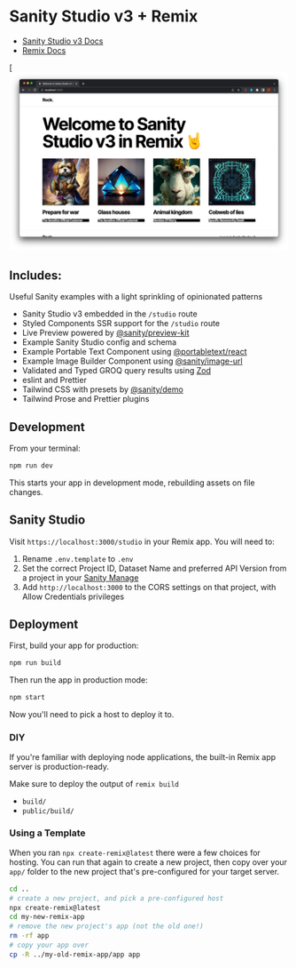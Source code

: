 # Sanity Studio v3 + Remix

- [Sanity Studio v3 Docs](https://beta.sanity.io)
- [Remix Docs](https://remix.run/docs)

<!-- Insert image -->

[![Sanity Studio v3 + Remix](./img/home-page.png)

## Includes:

Useful Sanity examples with a light sprinkling of opinionated patterns

- Sanity Studio v3 embedded in the `/studio` route
- Styled Components SSR support for the `/studio` route
- Live Preview powered by [@sanity/preview-kit](https://github.com/sanity-io/preview-kit)
- Example Sanity Studio config and schema
- Example Portable Text Component using [@portabletext/react](https://github.com/portabletext/react-portabletext)
- Example Image Builder Component using [@sanity/image-url](https://github.com/sanity-io/image-url)
- Validated and Typed GROQ query results using [Zod](https://zod.dev/)
- eslint and Prettier
- Tailwind CSS with presets by [@sanity/demo](https://github.com/sanity-io/demo)
- Tailwind Prose and Prettier plugins

## Development

From your terminal:

```sh
npm run dev
```

This starts your app in development mode, rebuilding assets on file changes.

## Sanity Studio

Visit `https://localhost:3000/studio` in your Remix app. You will need to:

1. Rename `.env.template` to `.env`
2. Set the correct Project ID, Dataset Name and preferred API Version from a project in your [Sanity Manage](https://sanity.io/manage)
3. Add `http://localhost:3000` to the CORS settings on that project, with Allow Credentials privileges

## Deployment

First, build your app for production:

```sh
npm run build
```

Then run the app in production mode:

```sh
npm start
```

Now you'll need to pick a host to deploy it to.

### DIY

If you're familiar with deploying node applications, the built-in Remix app server is production-ready.

Make sure to deploy the output of `remix build`

- `build/`
- `public/build/`

### Using a Template

When you ran `npx create-remix@latest` there were a few choices for hosting. You can run that again to create a new project, then copy over your `app/` folder to the new project that's pre-configured for your target server.

```sh
cd ..
# create a new project, and pick a pre-configured host
npx create-remix@latest
cd my-new-remix-app
# remove the new project's app (not the old one!)
rm -rf app
# copy your app over
cp -R ../my-old-remix-app/app app
```
